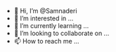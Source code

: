 - 👋 Hi, I’m @Samnaderi
- 👀 I’m interested in ...
- 🌱 I’m currently learning ...
- 💞️ I’m looking to collaborate on ...
- 📫 How to reach me ...

<!---
Samnaderi/Samnaderi is a ✨ special ✨ repository because its `README.md` (this file) appears on your GitHub profile.
You can click the Preview link to take a look at your changes.
--->
